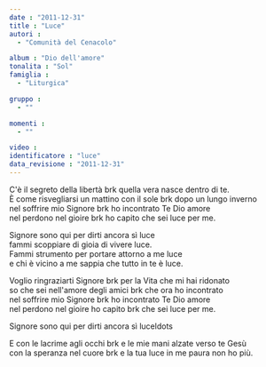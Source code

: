 ```yaml
---
date : "2011-12-31"
title : "Luce"
autori : 
  - "Comunità del Cenacolo"

album : "Dio dell'amore"
tonalita : "Sol"
famiglia : 
  - "Liturgica"

gruppo : 
  - ""

momenti : 
  - ""

video : 
identificatore : "luce"
data_revisione : "2011-12-31"
---
```

  
  
  
C'è il segreto della libertà brk quella vera nasce dentro di te.  
È come risvegliarsi un mattino con il sole brk dopo un lungo inverno  
 nel soffrire  mio Signore  brk ho incontrato Te Dio amore  
 nel perdono  nel gioire  brk ho capito che sei luce per me.  
  
  
  
 Signore sono qui per dirti ancora sì luce  
 fammi scoppiare di gioia di vivere luce.  
 Fammi strumento per portare attorno a me luce  
 e chi è vicino a me sappia che tutto in te è luce.  
  
  
  
  
Voglio ringraziarti Signore brk per la Vita che mi hai ridonato  
so che sei nell'amore degli amici brk che ora ho incontrato  
nel soffrire mio Signore brk ho incontrato Te Dio amore  
nel perdono nel gioire ho capito brk che sei luce per me.  
  
  
  
  
Signore sono qui per dirti ancora sì luceldots  
  
  
  
 E con le lacrime agli occhi brk e le mie mani alzate verso te Gesù  
 con la speranza nel cuore brk e la tua luce in me paura non ho più.  
  
  
  
  
  
